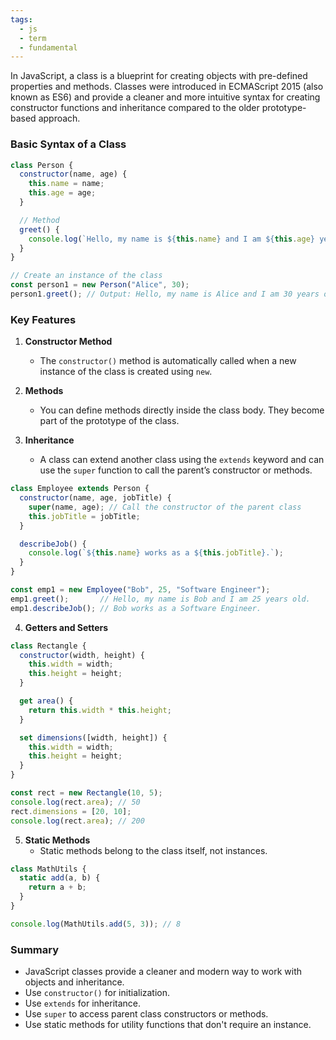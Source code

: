 ```yaml
---
tags:
  - js
  - term
  - fundamental
---
```


In JavaScript, a class is a blueprint for creating objects with pre-defined properties and methods. Classes were introduced in ECMAScript 2015 (also known as ES6) and provide a cleaner and more intuitive syntax for creating constructor functions and inheritance compared to the older prototype-based approach.

### Basic Syntax of a Class

```javascript
class Person {
  constructor(name, age) {
    this.name = name;
    this.age = age;
  }

  // Method
  greet() {
    console.log(`Hello, my name is ${this.name} and I am ${this.age} years old.`);
  }
}

// Create an instance of the class
const person1 = new Person("Alice", 30);
person1.greet(); // Output: Hello, my name is Alice and I am 30 years old.
```

### Key Features

1. **Constructor Method**
   - The `constructor()` method is automatically called when a new instance of the class is created using `new`.

2. **Methods**
   - You can define methods directly inside the class body. They become part of the prototype of the class.

3. **Inheritance**
   - A class can extend another class using the `extends` keyword and can use the `super` function to call the parent’s constructor or methods.

```javascript
class Employee extends Person {
  constructor(name, age, jobTitle) {
    super(name, age); // Call the constructor of the parent class
    this.jobTitle = jobTitle;
  }

  describeJob() {
    console.log(`${this.name} works as a ${this.jobTitle}.`);
  }
}

const emp1 = new Employee("Bob", 25, "Software Engineer");
emp1.greet();       // Hello, my name is Bob and I am 25 years old.
emp1.describeJob(); // Bob works as a Software Engineer.
```

4. **Getters and Setters**

```javascript
class Rectangle {
  constructor(width, height) {
    this.width = width;
    this.height = height;
  }

  get area() {
    return this.width * this.height;
  }

  set dimensions([width, height]) {
    this.width = width;
    this.height = height;
  }
}

const rect = new Rectangle(10, 5);
console.log(rect.area); // 50
rect.dimensions = [20, 10];
console.log(rect.area); // 200
```

5. **Static Methods**
   - Static methods belong to the class itself, not instances.

```javascript
class MathUtils {
  static add(a, b) {
    return a + b;
  }
}

console.log(MathUtils.add(5, 3)); // 8
```

### Summary

- JavaScript classes provide a cleaner and modern way to work with objects and inheritance.
- Use `constructor()` for initialization.
- Use `extends` for inheritance.
- Use `super` to access parent class constructors or methods.
- Use static methods for utility functions that don't require an instance.
